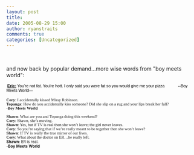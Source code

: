 ```yaml
---
layout: post
title: 
date: 2005-08-29 15:00
author: ryanstraits
comments: true
categories: [Uncategorized]
---
```

<P>&nbsp;</P>
<P>and now back by popular demand...more wise words from "boy meets world":</P>
<P class="MsoNormal" style="margin:0;">
<P class="MsoNormal" style="margin:0;"><FONT size="1"><SPAN style="font-size:8pt;font-family:Verdana;"><B></B></SPAN><SPAN style="font-size:10pt;font-family:Verdana;"></SPAN></FONT></P><SPAN style="font-family:Verdana;"><FONT size="1">&nbsp;<SPAN style="font-size:8pt;color:black;font-family:Arial;"><STRONG><U>Eric:</U></STRONG></SPAN><SPAN style="font-size:8pt;color:black;font-family:Arial;"> You're not fat. You're hott. I only said you were fat so you would give me your pizza&nbsp;&nbsp;&nbsp;&nbsp;&nbsp;&nbsp;&nbsp;&nbsp;&nbsp;&nbsp;&nbsp; --Boy Meets World—</SPAN></FONT></SPAN>
<P></P>
<P class="MsoNormal" style="margin:0;"><FONT size="1"><B><SPAN style="font-size:8pt;font-family:Verdana;">Cory</SPAN></B><SPAN style="font-size:8pt;font-family:Verdana;">: I accidentally kissed Missy Robinson.</SPAN></FONT></P>
<P class="MsoNormal" style="margin:0;"><FONT size="1"><B><SPAN style="font-size:8pt;font-family:Verdana;">Topanga</SPAN></B><SPAN style="font-size:8pt;font-family:Verdana;">: How do you accidentally kiss someone? Did she slip on a rug and your lips break her fall?</SPAN></FONT></P>
<P class="MsoNormal" style="margin:0;"><FONT size="1"><SPAN style="font-size:8pt;font-family:Verdana;">-</SPAN><B><SPAN style="font-size:8pt;font-family:Verdana;">Boy</SPAN></B><SPAN style="font-size:8pt;font-family:Verdana;"> </SPAN><B><SPAN style="font-size:8pt;font-family:Verdana;">Meets</SPAN></B><SPAN style="font-size:8pt;font-family:Verdana;"> </SPAN><B><SPAN style="font-size:8pt;font-family:Verdana;">World</SPAN></B><SPAN style="font-size:8pt;font-family:Arial;"></SPAN></FONT></P>
<P class="MsoNormal" style="margin:0;"><SPAN style="font-size:8pt;font-family:Verdana;"><FONT size="1">&nbsp;</FONT></SPAN></P>
<P class="MsoNormal" style="margin:0;"><FONT size="1"><B><SPAN style="font-size:8pt;font-family:Verdana;">Shawn</SPAN></B><SPAN style="font-size:8pt;font-family:Verdana;">: What are you and Topanga doing this weekend?</SPAN></FONT></P>
<P class="MsoNormal" style="margin:0;"><FONT size="1"><B><SPAN style="font-size:8pt;font-family:Verdana;">Cory</SPAN></B><SPAN style="font-size:8pt;font-family:Verdana;">: Shawn, she’s moving.</SPAN></FONT></P>
<P class="MsoNormal" style="margin:0;"><FONT size="1"><B><SPAN style="font-size:8pt;font-family:Verdana;">Shawn</SPAN></B><SPAN style="font-size:8pt;font-family:Verdana;">: Yes, but if TV is real then she won’t leave; the girl never leaves.</SPAN></FONT></P>
<P class="MsoNormal" style="margin:0;"><FONT size="1"><B><SPAN style="font-size:8pt;font-family:Verdana;">Cory</SPAN></B><SPAN style="font-size:8pt;font-family:Verdana;">: So you’re saying that if we’re really meant to be together then she won’t leave?</SPAN></FONT></P>
<P class="MsoNormal" style="margin:0;"><FONT size="1"><B><SPAN style="font-size:8pt;font-family:Verdana;">Shawn</SPAN></B><SPAN style="font-size:8pt;font-family:Verdana;">: If TV is really the true mirror of our lives.</SPAN></FONT></P>
<P class="MsoNormal" style="margin:0;"><FONT size="1"><B><SPAN style="font-size:8pt;font-family:Verdana;">Cory</SPAN></B><SPAN style="font-size:8pt;font-family:Verdana;">: What about the doctor on ER…he really left.</P>
<P class="MsoBodyText" style="margin:0;"><B><SPAN>Shawn</SPAN></B>: ER is real.<BR>-<B><SPAN>Boy</SPAN></B> <B><SPAN>Meets</SPAN></B> <B><SPAN>World</SPAN></B></SPAN></FONT></P>
<P>&nbsp;</P>
<P>&nbsp;</P>
<P>&nbsp;</P>
<P class="MsoNormal" style="margin:0;"><SPAN style="font-size:8pt;color:black;font-family:Verdana;"></SPAN>&nbsp;</P>
